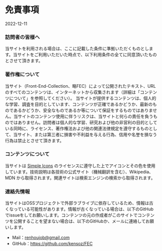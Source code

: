 # 免責事項

2022-12-11



### 訪問者の皆様へ

当サイトを利用される場合は、ここに記載した条件に準拠いただくものとします。当サイトをご利用いただいた時点で、以下利用条件の全てに同意頂いたものとさせて頂きます。



### 著作権について

当サイト（Front-End-Collection、略FEC）によって公開されたテキスト、URLのすべてのコンテンツは、インターネットから収集されます（詳細は「コンテンツについて」を参照してください）。  当サイトが提供するコンテンツは、個人的な学習、調査を目的としています、コンテンツが正確であるかどうか、最新のものであるかどうか、安全なものであるか等について保証をするものではありません。当サイトのコンテンツ使用に伴うリスクは、当サイトと何らの責任を負うものではありません。訪問者は個人的な学習、研究および他の非営利の目的としている同時に、ライセンス、著作権法および他の関連法律規定を遵守するものとして、当サイト、または第三者に損害や不利益を与える行為、信用や名誉を損なう行為は禁止とさせて頂きます。



### コンテンツについて

当サイトは [Simple Icons](https://simpleicons.org)  のライセンスに遵守した上でアイコンとその色を使用しています。技術説明は各技術の公式サイト（機械翻訳を含む）、Wikipedia、MDN  から取得されます。関連サイトは検索エンジンの検索から取得されます。



### 連絡先情報

当サイトはOSSプロジェクトで外部ラブライブに依存しているため、情報は古くなっている可能性があります。情報が古くなっている場合は、以下のGitHubでissueをしてお願いします。コンテンツの元の作成者がこのサイトでコンテンツを公開することを望まない場合は、以下のGitHubか、メールに連絡してお願いします。

- Mail：renhoujob@gmail.com
- GitHub：https://github.com/kensoz/FEC